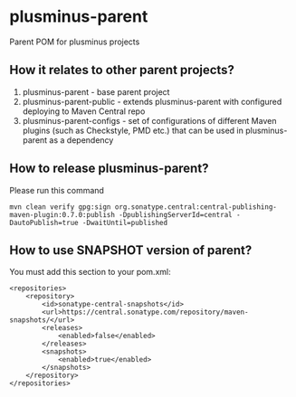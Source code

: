 # plusminus-parent
Parent POM for plusminus projects

## How it relates to other parent projects?
1. plusminus-parent - base parent project
2. plusminus-parent-public - extends plusminus-parent with configured deploying to Maven Central repo
3. plusminus-parent-configs - set of configurations of different Maven plugins (such as Checkstyle, PMD etc.) that can be used in plusminus-parent as a dependency

## How to release plusminus-parent?
Please run this command
```
mvn clean verify gpg:sign org.sonatype.central:central-publishing-maven-plugin:0.7.0:publish -DpublishingServerId=central -DautoPublish=true -DwaitUntil=published
```

## How to use SNAPSHOT version of parent?
You must add this section to your pom.xml:
```
<repositories>
    <repository>
        <id>sonatype-central-snapshots</id>
        <url>https://central.sonatype.com/repository/maven-snapshots/</url>
        <releases>
            <enabled>false</enabled>
        </releases>
        <snapshots>
            <enabled>true</enabled>
        </snapshots>
    </repository>
</repositories>
```